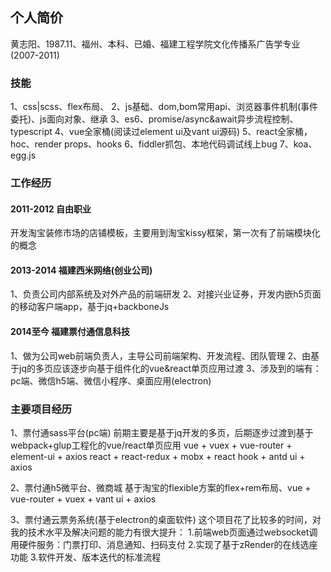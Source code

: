 ## 个人简价

黄志阳、1987.11、福州、本科、已婚、福建工程学院文化传播系广告学专业(2007-2011)


### 技能

1、css|scss、flex布局、
2、js基础、dom,bom常用api、浏览器事件机制(事件委托)、js面向对象、继承
3、es6、promise/async&await异步流程控制、typescript
4、vue全家桶(阅读过element ui及vant ui源码)
5、react全家桶，hoc、render props、hooks
6、fiddler抓包、本地代码调试线上bug
7、koa、egg.js

### 工作经历

#### 2011-2012  自由职业
开发淘宝装修市场的店铺模板，主要用到淘宝kissy框架，第一次有了前端模块化的概念

#### 2013-2014  福建西米网络(创业公司)
1、负责公司内部系统及对外产品的前端研发
2、对接兴业证券，开发内嵌h5页面的移动客户端app，基于jq+backboneJs

#### 2014至今   福建票付通信息科技
1、做为公司web前端负责人，主导公司前端架构、开发流程、团队管理
2、由基于jq的多页应该逐步向基于组件化的vue&react单页应用过渡
3、涉及到的端有：pc端、微信h5端、微信小程序、桌面应用(electron)


### 主要项目经历

1、票付通sass平台(pc端)
前期主要是基于jq开发的多页，后期逐步过渡到基于webpack+glup工程化的vue/react单页应用
vue + vuex + vue-router + element-ui + axios
react + react-redux + mobx + react hook + antd ui + axios

2、票付通h5微平台、微商城
基于淘宝的flexible方案的flex+rem布局、vue + vue-router + vuex + vant ui + axios

3、票付通云票务系统(基于electron的桌面软件)
这个项目花了比较多的时间，对我的技术水平及解决问题的能力有很大提升：
1.前端web页面通过websocket调用硬件服务：门票打印、消息通知、扫码支付
2.实现了基于zRender的在线选座功能
3.软件开发、版本迭代的标准流程



